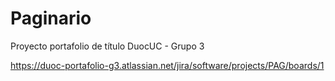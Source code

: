 # Paginario
 Proyecto portafolio de título DuocUC - Grupo 3

https://duoc-portafolio-g3.atlassian.net/jira/software/projects/PAG/boards/1
